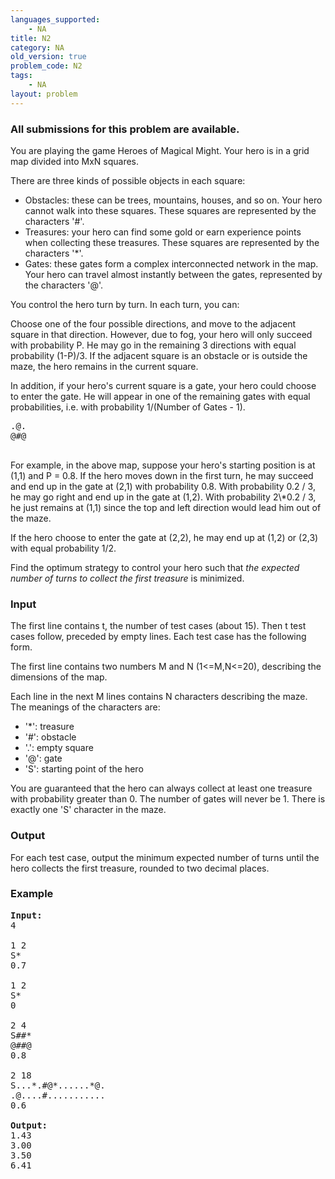 ```yaml
---
languages_supported:
    - NA
title: N2
category: NA
old_version: true
problem_code: N2
tags:
    - NA
layout: problem
---
```

###  All submissions for this problem are available. 

You are playing the game Heroes of Magical Might. Your hero is in a grid map divided into MxN squares.

There are three kinds of possible objects in each square:

- Obstacles: these can be trees, mountains, houses, and so on. Your hero cannot walk into these squares. These squares are represented by the characters '#'.
- Treasures: your hero can find some gold or earn experience points when collecting these treasures. These squares are represented by the characters '\*'.
- Gates: these gates form a complex interconnected network in the map. Your hero can travel almost instantly between the gates, represented by the characters '@'.

You control the hero turn by turn. In each turn, you can:

Choose one of the four possible directions, and move to the adjacent square in that direction. However, due to fog, your hero will only succeed with probability P. He may go in the remaining 3 directions with equal probability (1-P)/3. If the adjacent square is an obstacle or is outside the maze, the hero remains in the current square.

In addition, if your hero's current square is a gate, your hero could choose to enter the gate. He will appear in one of the remaining gates with equal probabilities, i.e. with probability 1/(Number of Gates - 1).

<pre>
.@.
@#@

</pre>For example, in the above map, suppose your hero's starting position is at (1,1) and P = 0.8. If the hero moves down in the first turn, he may succeed and end up in the gate at (2,1) with probability 0.8. With probability 0.2 / 3, he may go right and end up in the gate at (1,2). With probability 2\*0.2 / 3, he just remains at (1,1) since the top and left direction would lead him out of the maze.
If the hero choose to enter the gate at (2,2), he may end up at (1,2) or (2,3) with equal probability 1/2.

Find the optimum strategy to control your hero such that _the expected number of turns to collect the first treasure_ is minimized.

### Input

The first line contains t, the number of test cases (about 15). Then t test cases follow, preceded by empty lines. Each test case has the following form.

The first line contains two numbers M and N (1<=M,N<=20), describing the dimensions of the map.

Each line in the next M lines contains N characters describing the maze. The meanings of the characters are:

- '\*': treasure
- '#': obstacle
- '.': empty square
- '@': gate
- 'S': starting point of the hero

You are guaranteed that the hero can always collect at least one treasure with probability greater than 0. The number of gates will never be 1. There is exactly one 'S' character in the maze.

### Output

For each test case, output the minimum expected number of turns until the hero collects the first treasure, rounded to two decimal places.

### Example

<pre>
<b>Input:</b>
4

1 2
S*
0.7

1 2
S*
0

2 4
S##*
@##@
0.8

2 18
S...*.#@*......*@.
.@....#...........
0.6

<b>Output:</b>
1.43
3.00
3.50
6.41

</pre>